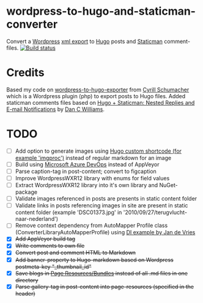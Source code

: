 # wordpress-to-hugo-and-staticman-converter
Convert a [Wordpress][1] [xml export][2] to [Hugo][3] posts and [Staticman][4] comment-files.
[![Build status](https://ci.appveyor.com/api/projects/status/pyrjhl3ltq4e4owd?svg=true)](https://ci.appveyor.com/project/xs4free/wordpress-to-hugo-and-staticman-converter)

# Credits
Based my code on [wordpress-to-hugo-exporter][5] from [Cyrill Schumacher][6] which is a Wordpress plugin (php) to export posts to Hugo files.
Added staticman comments files based on [Hugo + Staticman: Nested Replies and E-mail Notifications][7] by [Dan C Williams][8]. 

# TODO
- [ ] Add option to generate images using [Hugo custom shortcode (for example 'imgproc')][12] instead of regular markdown for an image
- [ ] Build using [Microsoft Azure DevOps][10] instead of AppVeyor
- [ ] Parse caption-tag in post-content; convert to figcaption
- [ ] Improve WordpressWXR12 library with enums for field values
- [ ] Extract WordpressWXR12 library into it's own library and NuGet-package
- [ ] Validate images referenced in posts are presents in static content folder
- [ ] Validate links in posts referencing images in site are present in static content folder (example 'DSC01373.jpg' in '2010/09/27/terugvlucht-naar-nederland')
- [ ] Remove context dependency from AutoMapper Profile class (ConverterLibraryAutoMapperProfile) using [DI example by Jan de Vries][11]
- [x] ~~Add AppVeyor build tag~~
- [x] ~~Write comments to own file~~
- [x] ~~Convert post and comment HTML to Markdown~~
- [x] ~~Add banner-property to Hugo-markdown based on Wordpress postmeta-key "_thumbnail_id"~~
- [x] ~~Save blogs in [Page Resources/Bundles][9] instead of all .md files in one directory~~
- [x] ~~Parse gallery-tag in post-content into page-resources (specified in the header)~~ 

[1]: https://wordpress.com/
[2]: https://en.support.wordpress.com/export/
[3]: https://gohugo.io/
[4]: https://staticman.net
[5]: https://github.com/SchumacherFM/wordpress-to-hugo-exporter
[6]: https://twitter.com/SchumacherFM
[7]: https://networkhobo.com/2017/12/30/hugo---staticman-nested-replies-and-e-mail-notifications/
[8]: http://twitter.com/dancwilliams
[9]: https://regisphilibert.com/blog/2018/01/hugo-page-resources-and-how-to-use-them/
[10]: https://azure.microsoft.com/services/devops/
[11]: https://jan-v.nl/post/using-dependency-injection-in-your-automapper-profile
[12]: https://gohugo.io/about/new-in-032/